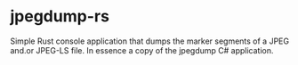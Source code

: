 # jpegdump-rs

Simple Rust console application that dumps the marker segments of a JPEG and.or JPEG-LS file.
In essence a copy of the jpegdump C# application.
